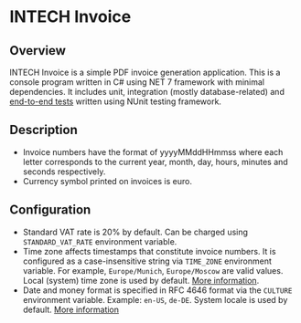 # INTECH Invoice

## Overview

INTECH Invoice is a simple PDF invoice generation application. This is a console program written
in C# using NET 7 framework with minimal dependencies. It includes unit, integration
(mostly database-related) and [end-to-end tests](test/ProgramTest.cs) written using NUnit testing
framework.

## Description

- Invoice numbers have the format of yyyyMMddHHmmss where each letter corresponds to the current
year, month, day, hours, minutes and seconds respectively.
- Currency symbol printed on invoices is euro.

## Configuration

- Standard VAT rate is 20% by default. Can be charged using `STANDARD_VAT_RATE` environment variable.
- Time zone affects timestamps that constitute invoice numbers. It is configured as a
case-insensitive string via `TIME_ZONE` environment variable. For example, `Europe/Munich`,
`Europe/Moscow` are valid values. Local (system) time zone is used by default.
[More information](https://learn.microsoft.com/en-us/dotnet/api/system.timezoneinfo.findsystemtimezonebyid?view=net-7.0#remarks).
- Date and money format is specified in RFC 4646 format via the `CULTURE` environment variable.
Example: `en-US`, `de-DE`. System locale is used by default.
[More information](https://learn.microsoft.com/en-us/dotnet/api/system.globalization.cultureinfo?view=net-8.0#CultureNames)
